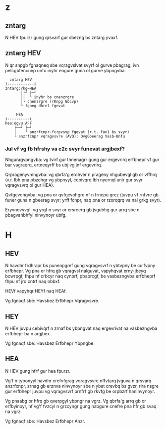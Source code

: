 # z
## zntarg

N HEV fpurzr gung qrsvarf gur sbezng bs zntarg yvaxf.

## zntarg HEV

N qr  snpgb fgnaqneq sbe vqragvslvat  svyrf ol gurve pbagrag,  ivn pelcgbtencuvp
unfu inyhr engure guna ol gurve ybpngvba.

      zntarg HEV
    i------------i
    zntarg:?kg=HEA
           │├┘ ├─┘
           ││  └ inyhr bs cnenzrgre
           │└ cnenzrgre (rKnpg Gbcvp)
           └ fgneg dhrel fgevat

         HEA
    i----------i
    hea:ogvu:AFF
        ├──┘ ├─┘
        │    └ anzrfcnpr-fcrpvsvp fgevat (r.t. fun1 bs svyr)
        └ anzrfcnpr vqragvsvre (AVQ): OvgGbeerag Vasb-Unfu

### Jul vf vg fb hfrshy va c2c svyr funevat argjbexf?

Nhguragvpngvba: vg  tvirf gur thnenagrr gung  gur ergevrirq erfbhepr vf  gur bar
vagraqrq, ertneqyrff bs ubj vg jnf ergevrirq.

Qrpragenyvmngvba: vg qbrfa'g erdhver n prageny  nhgubevgl gb or vffhrq (v.r. lbh
pna pbzchgr  vg ybpnyyl, cebivqrq  lbh nyernql unir  gur svyr vqragvsvrq  ol gur
HEA).

Qvfgevohgvba: vg pna or  qvfgevohgrq nf n frnepu grez (juvpu  vf rnfvre gb funer
guna n gbeerag svyr; yrff fcnpr, naq pna or rzorqqrq va nal grkg svyr).

Eryvnovyvgl: vg yrgf n  svyr or ersreerq gb jvgubhg gur  arrq sbe n pbagvahbhfyl
ninvynoyr ubfg.

##
# H
## HEV

N havdhr frdhrapr bs punenpgref gung vqragvsvrf n ybtvpny be culfvpny erfbhepr.
Vg  pna or  hfrq gb  vqragvsl nalguvat,  vapyhqvat erny-jbeyq  bowrpgf, fhpu  nf
crbcyr naq  cynprf, pbaprcgf,  be vasbezngvba  erfbheprf fhpu  nf jro  cntrf naq
obbxf.

HEVf vapyhqr HEYf naq HEAf.

Vg fgnaqf sbe: Havsbez Erfbhepr Vqragvsvre.

## HEY

N HEV juvpu cebivqrf n zrnaf  bs ybpngvat naq ergevrivat na vasbezngvba erfbhepr
ba n argjbex.

Vg fgnaqf sbe: Havsbez Erfbhepr Ybpngbe.

## HEA

N HEV gung hfrf gur hea fpurzr.

Vg'f  n  tybonyyl  havdhr  crefvfgrag   vqragvsvre  nffvtarq  jvguva  n  qrsvarq
anzrfcnpr, zrnag gb erznva  ninvynoyr sbe n ybat crevbq bs  gvzr, rira nsgre gur
erfbhepr juvpu vg vqragvsvrf prnfrf gb rkvfg be orpbzrf haninvynoyr.

Vg pnaabg or hfrq gb qverpgyl ybpngr na vgrz.
Vg qbrfa'g arrq gb or erfbyinoyr, nf  vg'f fvzcyl n grzcyngr gung nabgure cnefre
pna hfr gb svaq na vgrz.

Vg fgnaqf sbe: Havsbez Erfbhepr Anzr.
